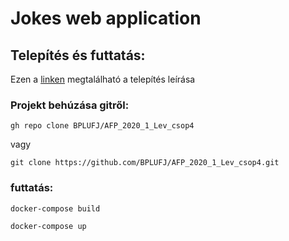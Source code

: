 # Jokes web application

## Telepítés és futtatás:
Ezen a [linken](https://docs.docker.com/compose/install/) megtalálható a telepítés leírása
    
    
### Projekt behúzása gitről:
 `gh repo clone BPLUFJ/AFP_2020_1_Lev_csop4`

 vagy

 `git clone https://github.com/BPLUFJ/AFP_2020_1_Lev_csop4.git`

### futtatás:
`docker-compose build`

`docker-compose up`
